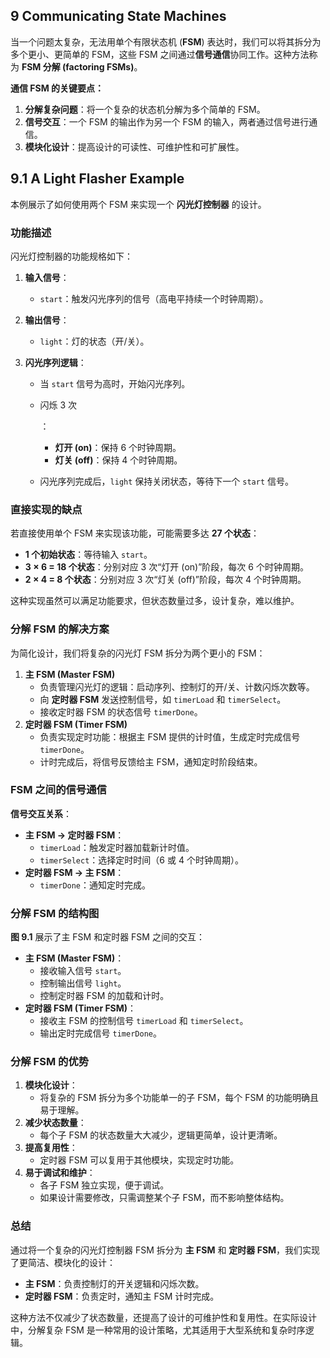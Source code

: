 ## **9 Communicating State Machines**

当一个问题太复杂，无法用单个有限状态机 (**FSM**) 表达时，我们可以将其拆分为多个更小、更简单的 FSM，这些 FSM 之间通过**信号通信**协同工作。这种方法称为 **FSM 分解 (factoring FSMs)**。

**通信 FSM 的关键要点：**

1. **分解复杂问题**：将一个复杂的状态机分解为多个简单的 FSM。
2. **信号交互**：一个 FSM 的输出作为另一个 FSM 的输入，两者通过信号进行通信。
3. **模块化设计**：提高设计的可读性、可维护性和可扩展性。

## **9.1 A Light Flasher Example**

本例展示了如何使用两个 FSM 来实现一个 **闪光灯控制器** 的设计。

### **功能描述**

闪光灯控制器的功能规格如下：

1. **输入信号**：

   - `start`：触发闪光序列的信号（高电平持续一个时钟周期）。

2. **输出信号**：

   - `light`：灯的状态（开/关）。

3. **闪光序列逻辑**：

   - 当 `start` 信号为高时，开始闪光序列。

   - 闪烁 3 次

     ：

     - **灯开 (on)**：保持 6 个时钟周期。
     - **灯关 (off)**：保持 4 个时钟周期。

   - 闪光序列完成后，`light` 保持关闭状态，等待下一个 `start` 信号。

### **直接实现的缺点**

若直接使用单个 FSM 来实现该功能，可能需要多达 **27 个状态**：

- **1 个初始状态**：等待输入 `start`。
- **3 × 6 = 18 个状态**：分别对应 3 次“灯开 (on)”阶段，每次 6 个时钟周期。
- **2 × 4 = 8 个状态**：分别对应 3 次“灯关 (off)”阶段，每次 4 个时钟周期。

这种实现虽然可以满足功能要求，但状态数量过多，设计复杂，难以维护。

### **分解 FSM 的解决方案**

为简化设计，我们将复杂的闪光灯 FSM 拆分为两个更小的 FSM：

1. **主 FSM (Master FSM)**
   - 负责管理闪光灯的逻辑：启动序列、控制灯的开/关、计数闪烁次数等。
   - 向 **定时器 FSM** 发送控制信号，如 `timerLoad` 和 `timerSelect`。
   - 接收定时器 FSM 的状态信号 `timerDone`。
2. **定时器 FSM (Timer FSM)**
   - 负责实现定时功能：根据主 FSM 提供的计时值，生成定时完成信号 `timerDone`。
   - 计时完成后，将信号反馈给主 FSM，通知定时阶段结束。

### **FSM 之间的信号通信**

**信号交互关系**：

- **主 FSM → 定时器 FSM**：
  - `timerLoad`：触发定时器加载新计时值。
  - `timerSelect`：选择定时时间（6 或 4 个时钟周期）。
- **定时器 FSM → 主 FSM**：
  - `timerDone`：通知定时完成。

### **分解 FSM 的结构图**

**图 9.1** 展示了主 FSM 和定时器 FSM 之间的交互：

- **主 FSM (Master FSM)**：
  - 接收输入信号 `start`。
  - 控制输出信号 `light`。
  - 控制定时器 FSM 的加载和计时。
- **定时器 FSM (Timer FSM)**：
  - 接收主 FSM 的控制信号 `timerLoad` 和 `timerSelect`。
  - 输出定时完成信号 `timerDone`。

### **分解 FSM 的优势**

1. **模块化设计**：
   - 将复杂的 FSM 拆分为多个功能单一的子 FSM，每个 FSM 的功能明确且易于理解。
2. **减少状态数量**：
   - 每个子 FSM 的状态数量大大减少，逻辑更简单，设计更清晰。
3. **提高复用性**：
   - 定时器 FSM 可以复用于其他模块，实现定时功能。
4. **易于调试和维护**：
   - 各子 FSM 独立实现，便于调试。
   - 如果设计需要修改，只需调整某个子 FSM，而不影响整体结构。

### **总结**

通过将一个复杂的闪光灯控制器 FSM 拆分为 **主 FSM** 和 **定时器 FSM**，我们实现了更简洁、模块化的设计：

- **主 FSM**：负责控制灯的开关逻辑和闪烁次数。
- **定时器 FSM**：负责定时，通知主 FSM 计时完成。

这种方法不仅减少了状态数量，还提高了设计的可维护性和复用性。在实际设计中，分解复杂 FSM 是一种常用的设计策略，尤其适用于大型系统和复杂时序逻辑。

